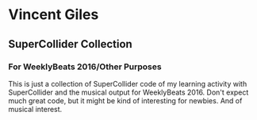 # Vincent Giles
## SuperCollider Collection
### For WeeklyBeats 2016/Other Purposes

This is just a collection of SuperCollider code of my learning activity with SuperCollider and the musical output for WeeklyBeats 2016. 
Don't expect much great code, but it might be kind of interesting for newbies. And of musical interest.
